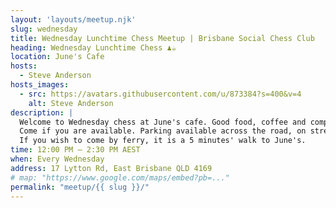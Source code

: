 ```yaml
---
layout: 'layouts/meetup.njk'
slug: wednesday
title: Wednesday Lunchtime Chess Meetup | Brisbane Social Chess Club
heading: Wednesday Lunchtime Chess ♟️☕
location: June's Cafe
hosts:
  - Steve Anderson
hosts_images:
  - src: https://avatars.githubusercontent.com/u/873384?s=400&v=4
    alt: Steve Anderson
description: |
  Welcome to Wednesday chess at June's cafe. Good food, coffee and company. We usually expect 6 or more participants. <br />
  Come if you are available. Parking available across the road, on street or at the Mowbray Park ferry. <br />
  If you wish to come by ferry, it is a 5 minutes' walk to June's.
time: 12:00 PM – 2:30 PM AEST
when: Every Wednesday
address: 17 Lytton Rd, East Brisbane QLD 4169
# map: "https://www.google.com/maps/embed?pb=..."
permalink: "meetup/{{ slug }}/"
---
```

